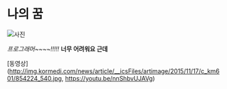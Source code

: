 나의 꿈
=============================
![사진](http://blog.wishket.com/wp-content/uploads/2012/12/wishket_programmerimage.jpg)

*프로그래머~~~~!!!!!*
**너무 어려워요 근데**

[동영상](http://img.kormedi.com/news/article/__icsFiles/artimage/2015/11/17/c_km601/854224_540.jpg, https://youtu.be/nnShbvUJAVg)

